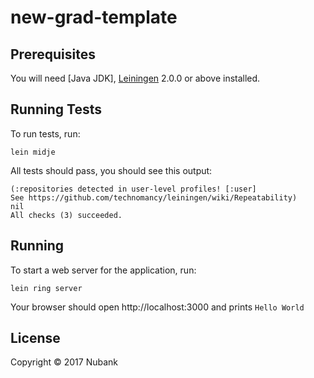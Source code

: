 # new-grad-template

## Prerequisites

You will need [Java JDK], [Leiningen][] 2.0.0 or above installed.

[java]: http://www.oracle.com/technetwork/java/javase/downloads/index.html
[leiningen]: https://github.com/technomancy/leiningen

## Running Tests

To run tests, run:

    lein midje

All tests should pass, you should see this output:

```
(:repositories detected in user-level profiles! [:user]
See https://github.com/technomancy/leiningen/wiki/Repeatability)
nil
All checks (3) succeeded.
```

## Running

To start a web server for the application, run:

    lein ring server

Your browser should open http://localhost:3000 and prints `Hello World`

## License

Copyright © 2017 Nubank

